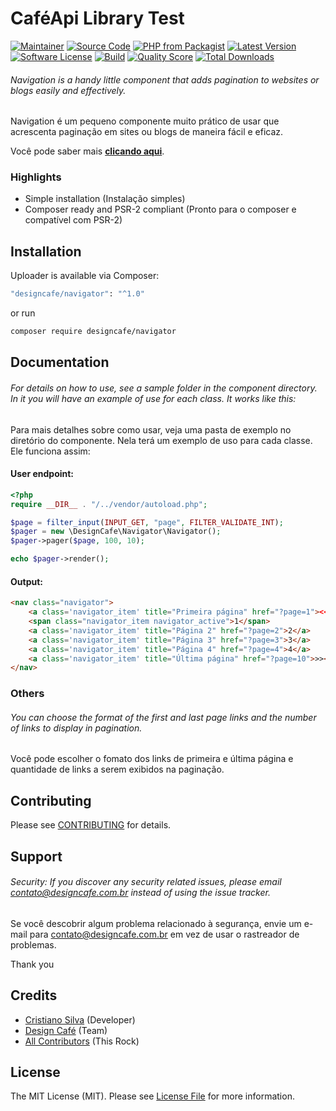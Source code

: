 # CaféApi Library Test

[![Maintainer](http://img.shields.io/badge/maintainer-@cygnuscyber-blue.svg?style=flat-square)](https://twitter.com/cygnuscyber)
[![Source Code](http://img.shields.io/badge/source-crlsilva/navigator-blue.svg?style=flat-square)](https://github.com/crlsilva/navigator)
[![PHP from Packagist](https://img.shields.io/packagist/php-v/crlsilva/navigator.svg?style=flat-square)](https://packagist.org/packages/crlsilva/navigator)
[![Latest Version](https://img.shields.io/github/release/crlsilva/navigator.svg?style=flat-square)](https://github.com/crlsilva/navigator/releases)
[![Software License](https://img.shields.io/badge/license-MIT-brightgreen.svg?style=flat-square)](LICENSE)
[![Build](https://img.shields.io/scrutinizer/build/g/crlsilva/navigator.svg?style=flat-square)](https://scrutinizer-ci.com/g/crlsilva/navigator)
[![Quality Score](https://img.shields.io/scrutinizer/g/crlsilva/navigator.svg?style=flat-square)](https://scrutinizer-ci.com/g/crlsilva/navigator)
[![Total Downloads](https://img.shields.io/packagist/dt/crlsilva/navigator.svg?style=flat-square)](https://packagist.org/packages/ccrlsilva/navigator)

###### Navigation is a handy little component that adds pagination to websites or blogs easily and effectively.

Navigation é um pequeno componente muito prático de usar que acrescenta paginação em sites ou blogs de maneira fácil e eficaz.

Você pode saber mais **[clicando aqui](https://www.designcafe.com.br)**.

### Highlights

- Simple installation (Instalação simples)
- Composer ready and PSR-2 compliant (Pronto para o composer e compatível com PSR-2)

## Installation

Uploader is available via Composer:

```bash
"designcafe/navigator": "^1.0"
```

or run

```bash
composer require designcafe/navigator
```

## Documentation

###### For details on how to use, see a sample folder in the component directory. In it you will have an example of use for each class. It works like this:

Para mais detalhes sobre como usar, veja uma pasta de exemplo no diretório do componente. Nela terá um exemplo de uso para cada classe. Ele funciona assim:

#### User endpoint:

```php
<?php
require __DIR__ . "/../vendor/autoload.php";

$page = filter_input(INPUT_GET, "page", FILTER_VALIDATE_INT);
$pager = new \DesignCafe\Navigator\Navigator();
$pager->pager($page, 100, 10);

echo $pager->render();
```

#### Output:

```html
<nav class="navigator">
    <a class='navigator_item' title="Primeira página" href="?page=1"><<</a>
    <span class="navigator_item navigator_active">1</span>
    <a class='navigator_item' title="Página 2" href="?page=2">2</a>
    <a class='navigator_item' title="Página 3" href="?page=3">3</a>
    <a class='navigator_item' title="Página 4" href="?page=4">4</a>
    <a class='navigator_item' title="Última página" href="?page=10">>></a>
</nav>

```

### Others

###### You can choose the format of the first and last page links and the number of links to display in pagination.

Você pode escolher o fomato dos links de primeira e última página e quantidade de links a serem exibidos na paginação.

## Contributing

Please see [CONTRIBUTING](https://github.com/crlsilva/uploader/blob/master/CONTRIBUTING.md) for details.

## Support

###### Security: If you discover any security related issues, please email contato@designcafe.com.br instead of using the issue tracker.

Se você descobrir algum problema relacionado à segurança, envie um e-mail para contato@designcafe.com.br em vez de usar o rastreador de problemas.

Thank you

## Credits

- [Cristiano Silva](https://github.com/crlsilva) (Developer)
- [Design Café](https://github.com/crlsilva) (Team)
- [All Contributors](https://github.com/crlsilva/navigator/contributors) (This Rock)

## License

The MIT License (MIT). Please see [License File](https://github.com/crlsilva/navigator/blob/master/LICENSE) for more information.